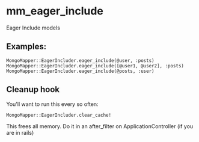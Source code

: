 
# mm_eager_include

Eager Include models

## Examples:

    MongoMapper::EagerIncluder.eager_include(@user, :posts)
    MongoMapper::EagerIncluder.eager_include([@user1, @user2], :posts)
    MongoMapper::EagerIncluder.eager_include(@posts, :user)

## Cleanup hook

  You'll want to run this every so often:

    MongoMapper::EagerIncluder.clear_cache!

  This frees all memory. Do it in an after_filter on ApplicationController (if you are in rails)
